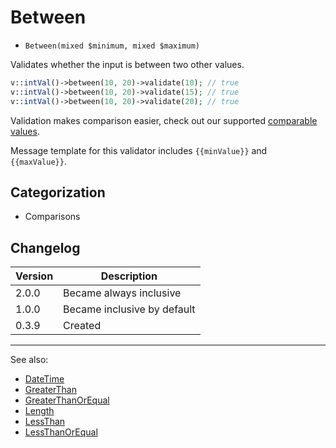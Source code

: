 # Between

- `Between(mixed $minimum, mixed $maximum)`

Validates whether the input is between two other values.

```php
v::intVal()->between(10, 20)->validate(10); // true
v::intVal()->between(10, 20)->validate(15); // true
v::intVal()->between(10, 20)->validate(20); // true
```

Validation makes comparison easier, check out our supported
[comparable values](../07-comparable-values.md).

Message template for this validator includes `{{minValue}}` and `{{maxValue}}`.

## Categorization

- Comparisons

## Changelog

Version | Description
--------|-------------
  2.0.0 | Became always inclusive
  1.0.0 | Became inclusive by default
  0.3.9 | Created

***
See also:

- [DateTime](DateTime.md)
- [GreaterThan](GreaterThan.md)
- [GreaterThanOrEqual](GreaterThanOrEqual.md)
- [Length](Length.md)
- [LessThan](LessThan.md)
- [LessThanOrEqual](LessThanOrEqual.md)
